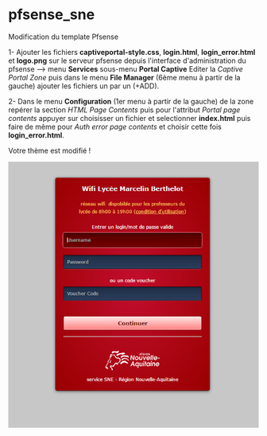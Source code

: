 # pfsense_sne
Modification du template Pfsense

1- Ajouter les fichiers <b>captiveportal-style.css</b>, <b>login.html</b>, <b>login_error.html</b> et <b>logo.png</b> sur le serveur pfsense depuis l'interface d'administration du pfsense --> menu <b>Services</b> sous-menu <b>Portal Captive</b> Editer la <i>Captive Portal Zone</i> puis dans le menu <b>File Manager</b> (6ème menu à partir de la gauche) ajouter les fichiers un par un (+ADD).

2- Dans le menu <b>Configuration</b> (1er menu à partir de la gauche) de la zone repérer la section <i>HTML Page Contents</i> puis pour l'attribut <i>Portal page contents</i> appuyer sur choisisser un fichier et selectionner <b>index.html</b> puis faire de même pour <i>Auth error page contents</i> et choisir cette fois  <b>login_error.html</b>.

Votre thème est modifié !

<img src="https://github.com/julbo250/pfsense_sne/blob/master/Capture%20portail.PNG">
